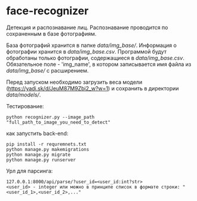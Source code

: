 # face-recognizer

Детекция и распознавание лиц. Распознавание проводится по сохраненным в базе фотографиям. 

База фотографий хранится в папке _data/img_base/_. Информация о фотографии хранится в _data/img_base.csv_. 
Программой будут обработаны только фотографии, содержащиеся в _data/img_base.csv_. 
Обязательное поле - 'img_name', в котором записывается имя файла из _data/img_base/_ с расширением.

Перед запуском необходимо загрузить веса модели (https://yadi.sk/d/JeuM87M9Zbi2_w?w=1) и сохранить в директории _data/models/_.


Тестирование:

    python recognizer.py --image_path "full_path_to_image_you_need_to_detect"

как запустить back-end:

    pip install -r requremnets.txt
    python manage.py makemigrations
    python manage.py migrate
    python manage.py runserver

Урл для парсинга:
    
    127.0.0.1:8000/api/parse/?user_id=<user_id:int?str>
    <user_id> - integer или можно в принципе список в формате строки: "<user_id_1>,<user_id_2>,..."
   
 


